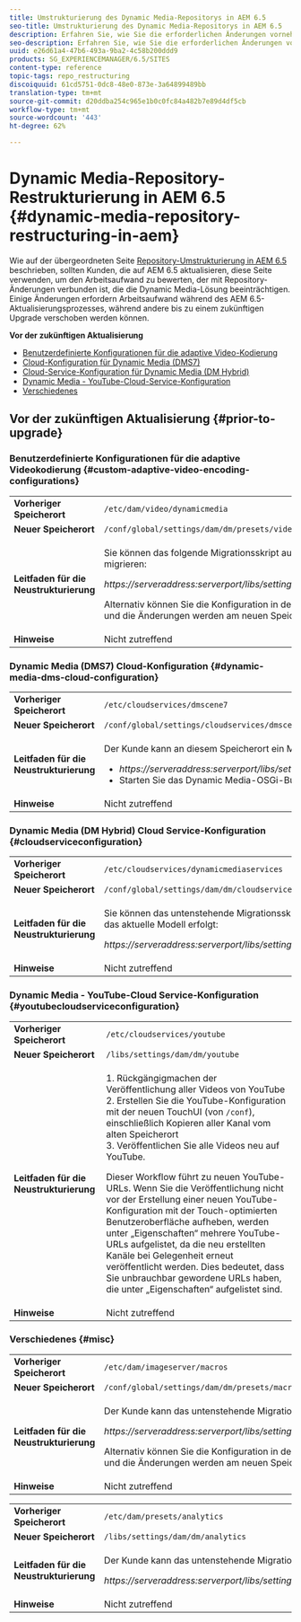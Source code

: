 ```yaml
---
title: Umstrukturierung des Dynamic Media-Repositorys in AEM 6.5
seo-title: Umstrukturierung des Dynamic Media-Repositorys in AEM 6.5
description: Erfahren Sie, wie Sie die erforderlichen Änderungen vornehmen können, um zur neuen Repository-Struktur in AEM 6.5 für Dynamic Media zu migrieren.
seo-description: Erfahren Sie, wie Sie die erforderlichen Änderungen vornehmen können, um zur neuen Repository-Struktur in AEM 6.5 für Dynamic Media zu migrieren.
uuid: e26d61a4-47b6-493a-9ba2-4c58b200ddd9
products: SG_EXPERIENCEMANAGER/6.5/SITES
content-type: reference
topic-tags: repo_restructuring
discoiquuid: 61cd5751-0dc8-48e0-873e-3a64899489bb
translation-type: tm+mt
source-git-commit: d20ddba254c965e1b0c0fc84a482b7e89d4df5cb
workflow-type: tm+mt
source-wordcount: '443'
ht-degree: 62%

---
```



# Dynamic Media-Repository-Restrukturierung in AEM 6.5 {#dynamic-media-repository-restructuring-in-aem}

Wie auf der übergeordneten Seite [Repository-Umstrukturierung in AEM 6.5](/help/sites-deploying/repository-restructuring.md) beschrieben, sollten Kunden, die auf AEM 6.5 aktualisieren, diese Seite verwenden, um den Arbeitsaufwand zu bewerten, der mit Repository-Änderungen verbunden ist, die die Dynamic Media-Lösung beeinträchtigen. Einige Änderungen erfordern Arbeitsaufwand während des AEM 6.5-Aktualisierungsprozesses, während andere bis zu einem zukünftigen Upgrade verschoben werden können.

**Vor der zukünftigen Aktualisierung**

* [Benutzerdefinierte Konfigurationen für die adaptive Video-Kodierung](/help/sites-deploying/dynamicmedia-repository-restructuring-in-aem-6-5.md#custom-adaptive-video-encoding-configurations)
* [Cloud-Konfiguration für Dynamic Media (DMS7)](/help/sites-deploying/dynamicmedia-repository-restructuring-in-aem-6-5.md#dynamic-media-dms-cloud-configuration)
* [Cloud-Service-Konfiguration für Dynamic Media (DM Hybrid)](/help/sites-deploying/dynamicmedia-repository-restructuring-in-aem-6-5.md#cloudserviceconfiguration)
* [Dynamic Media - YouTube-Cloud-Service-Konfiguration](/help/sites-deploying/dynamicmedia-repository-restructuring-in-aem-6-5.md#youtubecloudserviceconfiguration)
* [Verschiedenes](/help/sites-deploying/dynamicmedia-repository-restructuring-in-aem-6-5.md#misc)

## Vor der zukünftigen Aktualisierung {#prior-to-upgrade}

### Benutzerdefinierte Konfigurationen für die adaptive Videokodierung {#custom-adaptive-video-encoding-configurations}

<table>
 <tbody>
  <tr>
   <td><strong>Vorheriger Speicherort</strong></td>
   <td><code>/etc/dam/video/dynamicmedia</code></td>
  </tr>
  <tr>
   <td><strong>Neuer Speicherort</strong></td>
   <td><code>/conf/global/settings/dam/dm/presets/video/jcr:content</code></td>
  </tr>
  <tr>
   <td><strong>Leitfaden für die Neustrukturierung</strong></td>
   <td><p>Sie können das folgende Migrationsskript ausführen, um zum neuen Speicherort zu migrieren:</p> <p><em>https://serveraddress:serverport/libs/settings/dam/dm/presets.migratedmcontent.json</em></p> <p>Alternativ können Sie die Konfiguration in der AEM-Benutzeroberfläche bearbeiten, und die Änderungen werden am neuen Speicherort gespeichert.</p> </td>
  </tr>
  <tr>
   <td><strong>Hinweise</strong></td>
   <td>Nicht zutreffend<br /> </td>
  </tr>
 </tbody>
</table>

### Dynamic Media (DMS7) Cloud-Konfiguration {#dynamic-media-dms-cloud-configuration}

<table>
 <tbody>
  <tr>
   <td><strong>Vorheriger Speicherort</strong></td>
   <td><code>/etc/cloudservices/dmscene7</code></td>
  </tr>
  <tr>
   <td><strong>Neuer Speicherort</strong></td>
   <td><code>/conf/global/settings/cloudservices/dmscene7</code></td>
  </tr>
  <tr>
   <td><strong>Leitfaden für die Neustrukturierung</strong></td>
   <td><p>Der Kunde kann an diesem Speicherort ein Migrationsskript ausführen:<br /> </p>
    <ul>
     <li><em>https://serveraddress:serverport/libs/settings/dam/dm/presets.migratedmcontent.json</em></li>
     <li>Starten Sie das Dynamic Media-OSGi-Bundle neu.</li>
    </ul> </td>
  </tr>
  <tr>
   <td><strong>Hinweise</strong></td>
   <td>Nicht zutreffend</td>
  </tr>
 </tbody>
</table>

### Dynamic Media (DM Hybrid) Cloud Service-Konfiguration {#cloudserviceconfiguration}

<table>
 <tbody>
  <tr>
   <td><strong>Vorheriger Speicherort</strong></td>
   <td><code>/etc/cloudservices/dynamicmediaservices</code></td>
  </tr>
  <tr>
   <td><strong>Neuer Speicherort</strong></td>
   <td><code>/conf/global/settings/dam/dm/cloudservices/dynamicmediaservices</code></td>
  </tr>
  <tr>
   <td><strong>Leitfaden für die Neustrukturierung</strong></td>
   <td><p>Sie können das untenstehende Migrationsskript ausführen, damit eine Anpassung an das aktuelle Modell erfolgt:</p> <p><em>https://serveraddress:serverport/libs/settings/dam/dm/presets.migratedmcontent.jso</em></p> </td>
  </tr>
  <tr>
   <td><strong>Hinweise</strong></td>
   <td>Nicht zutreffend<br /> </td>
  </tr>
 </tbody>
</table>

### Dynamic Media - YouTube-Cloud Service-Konfiguration {#youtubecloudserviceconfiguration}

<table>
 <tbody>
  <tr>
   <td><strong>Vorheriger Speicherort</strong></td>
   <td><code>/etc/cloudservices/youtube</code></td>
  </tr>
  <tr>
   <td><strong>Neuer Speicherort</strong></td>
   <td><code>/libs/settings/dam/dm/youtube</code></td>
  </tr>
  <tr>
   <td><strong>Leitfaden für die Neustrukturierung</strong></td>
   <td><p>1. Rückgängigmachen der Veröffentlichung aller Videos von YouTube<br /> 2. Erstellen Sie die YouTube-Konfiguration mit der neuen TouchUI (von <code>/conf</code>), einschließlich Kopieren aller Kanal vom alten Speicherort<br /> 3. Veröffentlichen Sie alle Videos neu auf YouTube.</p> <p>Dieser Workflow führt zu neuen YouTube-URLs. Wenn Sie die Veröffentlichung nicht vor der Erstellung einer neuen YouTube-Konfiguration mit der Touch-optimierten Benutzeroberfläche aufheben, werden unter „Eigenschaften“ mehrere YouTube-URLs aufgelistet, da die neu erstellten Kanäle bei Gelegenheit erneut veröffentlicht werden. Dies bedeutet, dass Sie unbrauchbar gewordene URLs haben, die unter „Eigenschaften“ aufgelistet sind.</p> </td>
  </tr>
  <tr>
   <td><strong>Hinweise</strong></td>
   <td>Nicht zutreffend<br /> </td>
  </tr>
 </tbody>
</table>

### Verschiedenes {#misc}

<table>
 <tbody>
  <tr>
   <td><strong>Vorheriger Speicherort</strong></td>
   <td><code>/etc/dam/imageserver/macros</code></td>
  </tr>
  <tr>
   <td><strong>Neuer Speicherort</strong></td>
   <td><code>/conf/global/settings/dam/dm/presets/macro</code></td>
  </tr>
  <tr>
   <td><strong>Leitfaden für die Neustrukturierung</strong></td>
   <td><p>Der Kunde kann das untenstehende Migrationsskript ausführen.</p> <p><em>https://serveraddress:serverport/libs/settings/dam/dm/presets.migratedmcontent.json</em></p> <p>Alternativ können Sie die Konfiguration in der AEM-Benutzeroberfläche bearbeiten, und die Änderungen werden am neuen Speicherort gespeichert.</p> </td>
  </tr>
  <tr>
   <td><strong>Hinweise</strong></td>
   <td>Nicht zutreffend</td>
  </tr>
 </tbody>
</table>

<table>
 <tbody>
  <tr>
   <td><strong>Vorheriger Speicherort</strong></td>
   <td><code>/etc/dam/presets/analytics</code></td>
  </tr>
  <tr>
   <td><strong>Neuer Speicherort</strong></td>
   <td><code>/libs/settings/dam/dm/analytics</code></td>
  </tr>
  <tr>
   <td><strong>Leitfaden für die Neustrukturierung</strong></td>
   <td><p>Der Kunde kann das untenstehende Migrationsskript ausführen.</p> <p><em>https://serveraddress:serverport/libs/settings/dam/dm/presets.migratedmcontent.json</em></p> </td>
  </tr>
  <tr>
   <td><strong>Hinweise</strong></td>
   <td>Nicht zutreffend</td>
  </tr>
 </tbody>
</table>


